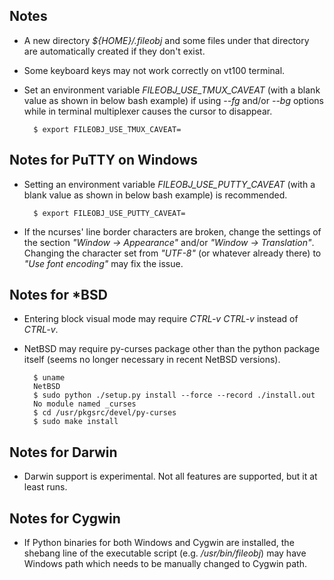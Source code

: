 ## Notes

+ A new directory *${HOME}/.fileobj* and some files under that directory are automatically created if they don't exist.

+ Some keyboard keys may not work correctly on vt100 terminal.

+ Set an environment variable *FILEOBJ_USE_TMUX_CAVEAT* (with a blank value as shown in below bash example) if using *--fg* and/or *--bg* options while in terminal multiplexer causes the cursor to disappear.

        $ export FILEOBJ_USE_TMUX_CAVEAT=

## Notes for PuTTY on Windows

+ Setting an environment variable *FILEOBJ_USE_PUTTY_CAVEAT* (with a blank value as shown in below bash example) is recommended.

        $ export FILEOBJ_USE_PUTTY_CAVEAT=

+ If the ncurses' line border characters are broken, change the settings of the section *"Window -> Appearance"* and/or *"Window -> Translation"*. Changing the character set from *"UTF-8"* (or whatever already there) to *"Use font encoding"* may fix the issue.

## Notes for *BSD

+ Entering block visual mode may require *CTRL-v CTRL-v* instead of *CTRL-v*.

+ NetBSD may require py-curses package other than the python package itself (seems no longer necessary in recent NetBSD versions).

        $ uname
        NetBSD
        $ sudo python ./setup.py install --force --record ./install.out
        No module named _curses
        $ cd /usr/pkgsrc/devel/py-curses
        $ sudo make install

## Notes for Darwin

+ Darwin support is experimental. Not all features are supported, but it at least runs.

## Notes for Cygwin

+ If Python binaries for both Windows and Cygwin are installed, the shebang line of the executable script (e.g. */usr/bin/fileobj*) may have Windows path which needs to be manually changed to Cygwin path.
